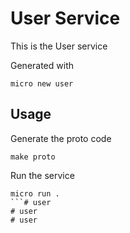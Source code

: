 # User Service

This is the User service

Generated with

```
micro new user
```

## Usage

Generate the proto code

```
make proto
```

Run the service

```
micro run .
```# user
# user
# user
